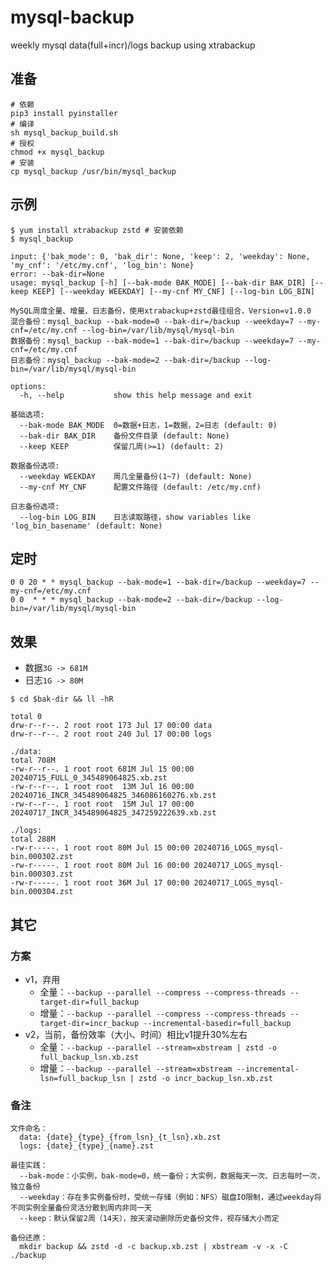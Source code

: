 # mysql-backup

weekly mysql data(full+incr)/logs backup using xtrabackup

## 准备

```shell
# 依赖
pip3 install pyinstaller
# 编译
sh mysql_backup_build.sh
# 授权
chmod +x mysql_backup
# 安装
cp mysql_backup /usr/bin/mysql_backup
```

## 示例

```shell
$ yum install xtrabackup zstd # 安装依赖
$ mysql_backup

input: {'bak_mode': 0, 'bak_dir': None, 'keep': 2, 'weekday': None, 'my_cnf': '/etc/my.cnf', 'log_bin': None}
error: --bak-dir=None
usage: mysql_backup [-h] [--bak-mode BAK_MODE] [--bak-dir BAK_DIR] [--keep KEEP] [--weekday WEEKDAY] [--my-cnf MY_CNF] [--log-bin LOG_BIN]

MySQL周度全量、增量、日志备份，使用xtrabackup+zstd最佳组合，Version=v1.0.0
混合备份：mysql_backup --bak-mode=0 --bak-dir=/backup --weekday=7 --my-cnf=/etc/my.cnf --log-bin=/var/lib/mysql/mysql-bin
数据备份：mysql_backup --bak-mode=1 --bak-dir=/backup --weekday=7 --my-cnf=/etc/my.cnf
日志备份：mysql_backup --bak-mode=2 --bak-dir=/backup --log-bin=/var/lib/mysql/mysql-bin

options:
  -h, --help           show this help message and exit

基础选项:
  --bak-mode BAK_MODE  0=数据+日志，1=数据，2=日志 (default: 0)
  --bak-dir BAK_DIR    备份文件目录 (default: None)
  --keep KEEP          保留几周(>=1) (default: 2)

数据备份选项:
  --weekday WEEKDAY    周几全量备份(1~7) (default: None)
  --my-cnf MY_CNF      配置文件路径 (default: /etc/my.cnf)

日志备份选项:
  --log-bin LOG_BIN    日志读取路径，show variables like 'log_bin_basename' (default: None)
```

## 定时

```crontab
0 0 20 * * mysql_backup --bak-mode=1 --bak-dir=/backup --weekday=7 --my-cnf=/etc/my.cnf
0 0  * * * mysql_backup --bak-mode=2 --bak-dir=/backup --log-bin=/var/lib/mysql/mysql-bin
```

## 效果

- 数据`3G -> 681M`
- 日志`1G -> 80M`

```shell
$ cd $bak-dir && ll -hR

total 0
drw-r--r--. 2 root root 173 Jul 17 00:00 data
drw-r--r--. 2 root root 240 Jul 17 00:00 logs

./data:
total 708M
-rw-r--r--. 1 root root 681M Jul 15 00:00 20240715_FULL_0_345489064825.xb.zst
-rw-r--r--. 1 root root  13M Jul 16 00:00 20240716_INCR_345489064825_346086160276.xb.zst
-rw-r--r--. 1 root root  15M Jul 17 00:00 20240717_INCR_345489064825_347259222639.xb.zst

./logs:
total 288M
-rw-r-----. 1 root root 80M Jul 15 00:00 20240716_LOGS_mysql-bin.000302.zst
-rw-r-----. 1 root root 80M Jul 16 00:00 20240717_LOGS_mysql-bin.000303.zst
-rw-r-----. 1 root root 36M Jul 17 00:00 20240717_LOGS_mysql-bin.000304.zst
```

## 其它

### 方案

- v1，弃用
    - 全量：`--backup --parallel --compress --compress-threads --target-dir=full_backup`
    - 增量：`--backup --parallel --compress --compress-threads --target-dir=incr_backup --incremental-basedir=full_backup`
- v2，当前，备份效率（大小、时间）相比v1提升30%左右
    - 全量：`--backup --parallel --stream=xbstream | zstd -o full_backup_lsn.xb.zst`
    - 增量：`--backup --parallel --stream=xbstream --incremental-lsn=full_backup_lsn | zstd -o incr_backup_lsn.xb.zst`

### 备注

```
文件命名：
  data: {date}_{type}_{from_lsn}_{t_lsn}.xb.zst
  logs: {date}_{type}_{name}.zst

最佳实践：
  --bak-mode：小实例，bak-mode=0，统一备份；大实例，数据每天一次、日志每时一次，独立备份
  --weekday：存在多实例备份时，受统一存储（例如：NFS）磁盘IO限制，通过weekday将不同实例全量备份灵活分散到周内非同一天
  --keep：默认保留2周（14天），按天滚动删除历史备份文件，视存储大小而定

备份还原：
  mkdir backup && zstd -d -c backup.xb.zst | xbstream -v -x -C ./backup
```
